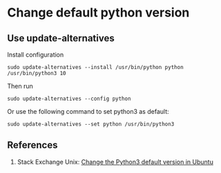 # Change default python version

## Use update-alternatives

Install configuration

```text
sudo update-alternatives --install /usr/bin/python python /usr/bin/python3 10
```

Then run 

```text
sudo update-alternatives --config python
```

Or use the following command to set python3 as default:

```text
sudo update-alternatives --set python /usr/bin/python3
```

## References

1. Stack Exchange Unix: [Change the Python3 default version in Ubuntu](https://unix.stackexchange.com/questions/410579/change-the-python3-default-version-in-ubuntu)



